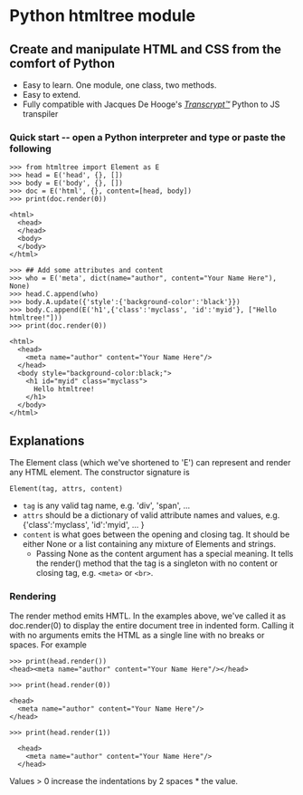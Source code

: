 # Python htmltree module

## Create and manipulate HTML and CSS from the comfort of Python
  * Easy to learn. One module, one class, two methods.
  * Easy to extend. 
  * Fully compatible with Jacques De Hooge's [*Transcrypt™*](https://transcrypt.org/) Python to JS transpiler

### Quick start -- open a Python interpreter and type or paste the following
```
>>> from htmltree import Element as E
>>> head = E('head', {}, [])
>>> body = E('body', {}, [])
>>> doc = E('html', {}, content=[head, body])
>>> print(doc.render(0))

<html>
  <head>
  </head>
  <body>
  </body>
</html>

>>> ## Add some attributes and content
>>> who = E('meta', dict(name="author", content="Your Name Here"), None)
>>> head.C.append(who)
>>> body.A.update({'style':{'background-color':'black'}})
>>> body.C.append(E('h1',{'class':'myclass', 'id':'myid'}, ["Hello htmltree!"]))
>>> print(doc.render(0))

<html>
  <head>
    <meta name="author" content="Your Name Here"/>
  </head>
  <body style="background-color:black;">
    <h1 id="myid" class="myclass">
      Hello htmltree!
    </h1>
  </body>
</html>

```
## Explanations
The Element class (which we've shortened to 'E') can represent and render any HTML element. The constructor signature is 

```
Element(tag, attrs, content)
```
* `tag` is any valid tag name, e.g. 'div', 'span', ...
* `attrs` should be a dictionary of valid attribute names and values, e.g. {'class':'myclass', 'id':'myid', ... } 
* `content` is what goes between the opening and closing tag. It should be either None or a list containing any mixture of Elements and strings. 
  * Passing None as the content argument has a special meaning. It tells the render() method that the tag is a singleton with no content or closing tag, e.g. `<meta>` or `<br>`.

### Rendering
The render method emits HMTL. In the examples above, we've called it as doc.render(0) to display the entire document tree in indented form. Calling it with no arguments emits the HTML as a single line with no breaks or spaces. For example
```
>>> print(head.render())
<head><meta name="author" content="Your Name Here"/></head>

>>> print(head.render(0))

<head>
  <meta name="author" content="Your Name Here"/>
</head>

>>> print(head.render(1))

  <head>
    <meta name="author" content="Your Name Here"/>
  </head>
```
Values > 0 increase the indentations by 2 spaces * the value.


